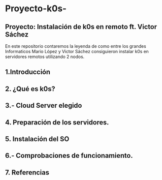 # Proyecto-k0s-
## Proyecto: Instalación de k0s en remoto ft. Victor Sáchez
En este repositorio contaremos la leyenda de como entre los grandes Informaticos Mario López y Victor Sáchez consiguieron instalar k0s en servidores remotos utilizando 2 nodos.
## 1.Introducción 
## 2. ¿Qué es k0s?  
## 3.- Cloud Server elegido
## 4. Preparación de los servidores. 
## 5. Instalación del SO 
## 6.- Comprobaciones de funcionamiento.
## 7. Referencias
